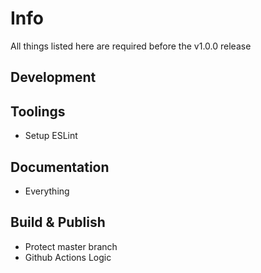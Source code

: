 # Info
All things listed here are required before the v1.0.0 release

## Development

## Toolings
* Setup ESLint

## Documentation
* Everything

## Build & Publish
* Protect master branch
* Github Actions Logic